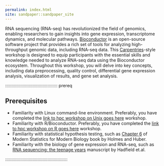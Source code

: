 ```yaml
---
permalink: index.html
site: sandpaper::sandpaper_site
---
```


RNA sequencing (RNA-seq) has revolutionized the field of genomics, enabling researchers to gain insights into gene expression, transcriptome dynamics, and molecular pathways. [Bioconductor](https://bioconductor.org/) is an open-source software project that provides a rich set of tools for analyzing high-throughput genomic data, including RNA-seq data. This [Carpentries](https://carpentries.org/)-style workshop is designed to equip participants with the essential skills and knowledge needed to analyze RNA-seq data using the Bioconductor ecosystem. Throughout this workshop, you will delve into key concepts, including data preprocessing, quality control, differential gene expression analysis, visualization of results, and gene set analysis.


<!-- this is an html comment -->


::::::::::::::::::::::::::::::::::::::::::  prereq

## Prerequisites


- Familiarity with Linux command-line environment. Preferably, you have completed the [link to hpc workshop on Unix goes here]() workshop.
- Familiarity with R/Bioconductor. Preferably, you have completed the [link to hpc workshop on R goes here]() workshop.
- Familiarity with statistical hypothesis testing, such as 
[Chapter 6](https://web.stanford.edu/class/bios221/book/06-chap.html) of Modern Statistics for Modern Biology book
by Holmes and Huber.
- Familiarity with the biology of gene expression and RNA-seq, such as 
[RNA sequencing: the teenage years](https://pubmed.gov/31341269) manuscript by Hadfield et.al.
  

::::::::::::::::::::::::::::::::::::::::::::::::::





